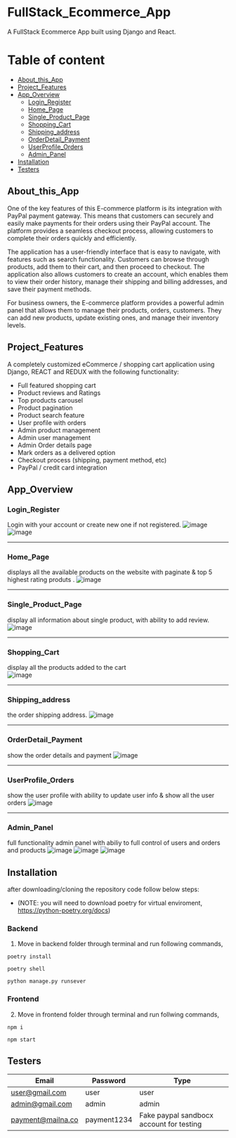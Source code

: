 # FullStack_Ecommerce_App
A FullStack Ecommerce App built using Django and React.

# Table of content 
- [About_this_App](#About_this_App)
- [Project_Features](#Project_Features)
- [App_Overview](#App_Overview)
  * [Login_Register](#Login_Register)
  * [Home_Page](#Home_Page)
  * [Single_Product_Page](#Single_Product_Page)
  * [Shopping_Cart](#Shopping_Cart)
  * [Shipping_address](#Shipping_address)
  * [OrderDetail_Payment](#OrderDetail_Payment)
  * [UserProfile_Orders](#UserProfile_Orders)
  * [Admin_Panel](#Admin_Panel)
- [Installation](#Installation)
- [Testers](#Testers)



## About_this_App
One of the key features of this E-commerce platform is its integration with PayPal payment gateway. This means that customers can securely and easily make payments for their orders using their PayPal account. The platform provides a seamless checkout process, allowing customers to complete their orders quickly and efficiently.

The application has a user-friendly interface that is easy to navigate, with features such as search functionality. Customers can browse through products, add them to their cart, and then proceed to checkout. The application also allows customers to create an account, which enables them to view their order history, manage their shipping and billing addresses, and save their payment methods.

For business owners, the E-commerce platform provides a powerful admin panel that allows them to manage their products, orders, customers. They can add new products, update existing ones, and manage their inventory levels.


## Project_Features

A completely customized eCommerce / shopping cart application using Django, REACT and REDUX with the following functionality:

- Full featured shopping cart
- Product reviews and Ratings
- Top products carousel
- Product pagination
- Product search feature
- User profile with orders
- Admin product management
- Admin user management
- Admin Order details page
- Mark orders as a delivered option
- Checkout process (shipping, payment method, etc)
- PayPal / credit card integration


## App_Overview
### Login_Register
Login with your account or create new one if not registered.
![image](Github-Images/Login.png)
![image](Github-Images/SignUp.png)

---

### Home_Page
displays all the available products on the website with paginate & top 5 highest rating produts .
![image](Github-Images/Home.png)

---

### Single_Product_Page
display all information about single product, with ability to add review. 
![image](Github-Images/ProductPage.png)

---

### Shopping_Cart
display all the products added to the cart  
![image](Github-Images/ShoopingCart.png)

---

### Shipping_address
the order shipping address.
![image](Github-Images/ShippingAdress.png)

---

### OrderDetail_Payment
show the order details and payment 
![image](Github-Images/OrderDetails&paymentPage.png)

---

### UserProfile_Orders
show the user profile with ability to update user info & show all the user orders
![image](Github-Images/UserOrders&UpdateProfile.png)

---

### Admin_Panel 
full functionality admin panel with abiliy to full control of users and orders and products 
![image](Github-Images/AdminProductList.png)
![image](Github-Images/AdminOrderList.png)
![image](Github-Images/AdminUsersList.png)


## Installation
after downloading/cloning the repository code follow below steps:
* (NOTE: you will need to download poetry for virtual enviroment, https://python-poetry.org/docs)
### Backend
1) Move in backend folder through terminal and run following commands,

`poetry install`

`poetry shell`

`python manage.py runsever`

### Frontend
2) Move in frontend folder through terminal and run follwing commands,

`npm i`

`npm start`


## Testers

| Email             | Password | Type   | 
| ----------------- | -------- | ------ |
| user@gmail.com    | user | user   | 
| admin@gmail.com   | admin | admin   | 
| payment@mailna.co | payment1234 | Fake paypal sandbocx account for testing


